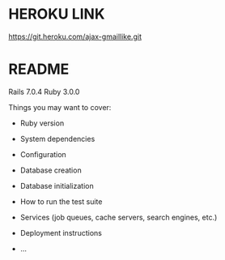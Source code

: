 # HEROKU LINK

https://git.heroku.com/ajax-gmaillike.git

# README

Rails 7.0.4
Ruby 3.0.0

Things you may want to cover:

* Ruby version

* System dependencies

* Configuration

* Database creation

* Database initialization

* How to run the test suite

* Services (job queues, cache servers, search engines, etc.)

* Deployment instructions

* ...
